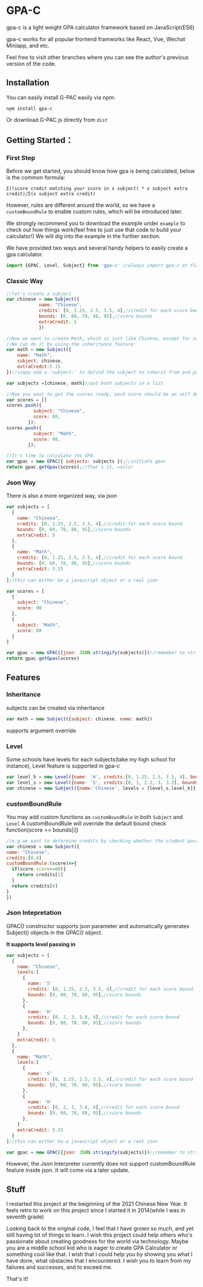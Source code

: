 # GPA-C
gpa-c is a light weight GPA calculator framework based on JavaScript(ES6)

gpa-c works for all popular frontend framworks like React, Vue, Wechat Miniapp, and etc.

Feel free to visit other branches where you can see the author's previous version of the code.

## Installation
You can easily install G-PAC easily via npm:

`npm install gpa-c`

Or download G-PAC.js directly from `dist`
## Getting Started：
### First Step
Before we get started, you should know how gpa is being calculated, below is the common formula:

`Σ((score credit matching your score in x subject) * x subject extra credit)/Σ(x subject extra credit)`

However, rules are different around the world, so we have a `customBoundRule` to enable custom rules, which will be introduced later.

We strongly recommend you to download the example under `example` to check out how things work(feel free to just use that code to build your calculator!) We will dig into the example in the further section.

We have provided two ways and several handy helpers to easily create a gpa calculator.
```javascript
import {GPAC, Level, Subject} from 'gpa-c' //always import gpa-c at first
```
### Classic Way
```javascript
//let's create a subject
var chinese = new Subject({
            name: "Chinese",
            credits: [0, 1.25, 2.5, 3.5, 4],//credit for each score bound
            bounds: [0, 60, 78, 88, 95],//score bounds
            extraCredit: 5
            })

//Now we want to create Math, which is just like Chinese, except for name and extraCredit
//We can do it by using the inheritance feature:
var math = new Subject({
    name: "Math",
    subject: chinese,
    extraCredit:5.15
})//simpy add a 'subject:' to defind the subject to inherit from and passing unique parameters helps to create a new subject fast

var subjects =[chinese, math]//put both subjects in a list

//Now you want to get the scores ready, each score should be an self defined object that has subject, and score
var scores = []
scores.push({
          subject: "Chinese",
          score: 88,
        });
scores.push({
          subject: "Math",
          score: 90,
        });

//It's time to calculate the GPA.
var gpac = new GPAC({ subjects: subjects });//initiate gpac
return gpac.getGpas(scores);//That's it, voila!
```
### Json Way
There is also a more organized way, via json

```javascript
var subjects = [
  {
    name: "Chinese",
    credits: [0, 1.25, 2.5, 3.5, 4],//credit for each score bound
    bounds: [0, 60, 78, 88, 95],//score bounds
    extraCredit: 5
  },
  {
    name: "Math",
    credits: [0, 1.25, 2.5, 3.5, 4],//credit for each score bound
    bounds: [0, 60, 78, 88, 95],//score bounds
    extraCredit: 5.15
  }
]//this can either be a javascript object or a real json

var scores = [
  {
    subject: "Chinese",
    score: 90
  },
  {
    subject: "Math",
    score: 88
  }
]

var gpac = new GPAC({json: JSON.stringify(subjects)})//remember to stringnify the object if your json is in object form
return gpac.getGpas(scores)
```
## Features
### Inheritance
subjects can be created via inheritance
```javascript
var math = new Subject({subject: chinese, name: math})
```
supports argument override
### Level
Some schools have levels for each subjects(take my high school for instance), Level feature is supported in gpa-c
```javascript
var level_h = new Level({name: 'H', credits:[0, 1.25, 2.5, 3.5, 4], bounds: [0, 60, 78, 88, 95]})
var level_s = new Level({name: 'S', credits:[0, 1, 2.2, 3, 3.3], bounds: [0, 60, 78, 88, 95]})
var chinese = new Subject({name:'Chinese', levels = [level_s,level_h]}, extraCredit: 4)//if you have levels enabled, no need to pass credits and bounds into the subject because level handles them now
```
### customBoundRule
You may add custom functions as `customBoundRule` in both `Subject` and `Level`
A customBoundRule will override the default bound check function(score >= bounds[i])
```javascript
//e.g we want to determine credits by checking whether the student passes or not
var chinese = new Subject({
name: "Chinese",
credits:[0,4]
customBoundRule:(score)=>{
  if(score.score>=60){
    return credits[1]
  }
  return credits[0]
}
})
```
### Json Intepretation
GPAC() constructor supports json parameter and automatically generates Subject() objects in the GPAC() object.

**It supports level passing in**
```javascript
var subjects = [
  {
    name: "Chinese",
    levels:[
      {
        name: 'S'
        credits: [0, 1.25, 2.5, 3.5, 4],//credit for each score bound
        bounds: [0, 60, 78, 88, 95],//score bounds
      },
      {
        name: 'H'
        credits: [0, 2, 3, 3.8, 4],//credit for each score bound
        bounds: [0, 60, 78, 88, 95],//score bounds
      },
    ]
    extraCredit: 5
  },
  {
    name: "Math",
    levels:[
      {
        name: 'S'
        credits: [0, 1.25, 2.5, 3.5, 4],//credit for each score bound
        bounds: [0, 60, 78, 88, 95],//score bounds
      },
      {
        name: 'H'
        credits: [0, 2, 3, 3.8, 4],//credit for each score bound
        bounds: [0, 60, 78, 88, 95],//score bounds
      },
    ]
    extraCredit: 5.15
  }
]//this can either be a javascript object or a real json

var gpac = new GPAC({json: JSON.stringify(subjects)})//remember to stringnify the object if your json is in object form
```

However, the Json Interpreter currently does not support customBoundRule feature inside json. It will come via a later update.
## Stuff
I restarted this project at the beiginning of the 2021 Chinese New Year. It feels retro to work on this project since I started it in 2014(while I was in seventh grade)

Looking back to the original code, I feel that I have grown so much, and yet still having lot of things to learn. I wish this project could help others who's passionate about creating goodness for the world via technology. Maybe you are a middle school kid who is eager to create GPA Calculator or something cool like that. I wish that I could help you by showing you what I have done, what obstacles that I encountered. I wish you to learn from my failures and successes, and to exceed me.

That's it!
